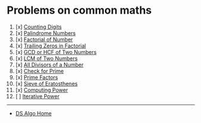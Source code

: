 # Problems on common maths

1. [x] [Counting Digits](counting-digits.md)
2. [x] [Palindrome Numbers](palindrome-numbers.md)
3. [x] [Factorial of Number](factorial-of-number.md)
4. [x] [Trailing Zeros in Factorial](trailing-zeros-in-factorial.md)
5. [x] [GCD or HCF of Two Numbers](gcd-or-hcf-of-two-numbers.md)
6. [x] [LCM of Two Numbers](lcm-of-two-numbers.md)
7. [x] [All Divisors of a Number](all-divisors-of-a-number.md)
8. [x] [Check for Prime](check-for-prime.md)
9. [x] [Prime Factors](prime-factors.md)
10. [x] [Sieve of Eratosthenes](sieve-of-eratosthenes.md)
11. [x] [Computing Power](computing-power.md)
12. [ ] [Iterative Power](iterative-power.md)

___

* [DS Algo Home](../../README.md)